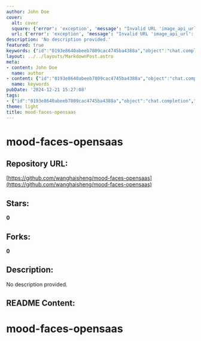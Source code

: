 ```yaml
---
author: John Doe
cover:
  alt: cover
  square: {'error': 'exception', 'message': "Invalid URL 'image_api_url': No scheme supplied. Perhaps you meant https://image_api_url?"}
  url: {'error': 'exception', 'message': "Invalid URL 'image_api_url': No scheme supplied. Perhaps you meant https://image_api_url?"}
description: 'No description provided.'
featured: true
keywords: {"id":"0193e8640abeeb7809cac4745ba4388a","object":"chat.completion","created":1734770690,"model":"Qwen/Qwen2.5-7B-Instruct","choices":[{"index":0,"message":{"role":"assistant","content":"Based on the provided text, the keywords and tags extracted are:\n\n**Keywords:**\n- mood\n- faces\n- opensaas\n\n**Tags:**\n- #mood-faces-opensaas"},"finish_reason":"stop"}],"usage":{"prompt_tokens":59,"completion_tokens":42,"total_tokens":101},"system_fingerprint":""}
layout: ../../layouts/MarkdownPost.astro
meta:
- content: John Doe
  name: author
- content: {"id":"0193e8640abeeb7809cac4745ba4388a","object":"chat.completion","created":1734770690,"model":"Qwen/Qwen2.5-7B-Instruct","choices":[{"index":0,"message":{"role":"assistant","content":"Based on the provided text, the keywords and tags extracted are:\n\n**Keywords:**\n- mood\n- faces\n- opensaas\n\n**Tags:**\n- #mood-faces-opensaas"},"finish_reason":"stop"}],"usage":{"prompt_tokens":59,"completion_tokens":42,"total_tokens":101},"system_fingerprint":""}
  name: keywords
pubDate: '2024-12-21 15:27:08'
tags:
- {"id":"0193e8640abeeb7809cac4745ba4388a","object":"chat.completion","created":1734770690,"model":"Qwen/Qwen2.5-7B-Instruct","choices":[{"index":0,"message":{"role":"assistant","content":"Based on the provided text, the keywords and tags extracted are:\n\n**Keywords:**\n- mood\n- faces\n- opensaas\n\n**Tags:**\n- #mood-faces-opensaas"},"finish_reason":"stop"}],"usage":{"prompt_tokens":59,"completion_tokens":42,"total_tokens":101},"system_fingerprint":""}
theme: light
title: mood-faces-opensaas
---
```


# mood-faces-opensaas

## Repository URL: 
[https://github.com/wanghaisheng/mood-faces-opensaas](https://github.com/wanghaisheng/mood-faces-opensaas)

## Stars: 
**0**

## Forks: 
**0**

## Description: 
No description provided.

## README Content: 
# mood-faces-opensaas
